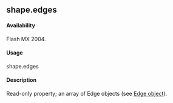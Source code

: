## shape.edges

#### Availability

Flash MX 2004.

#### Usage

shape.edges

#### Description

Read-only property; an array of Edge objects (see [Edge object](#_bookmark362)).

